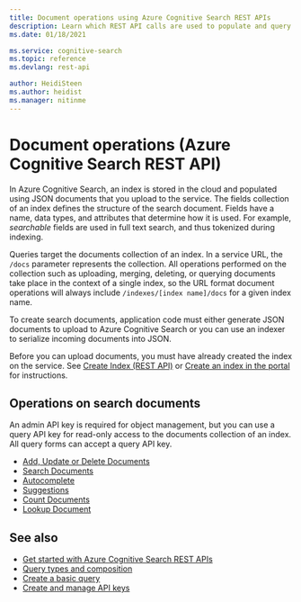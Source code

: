 ```yaml
---
title: Document operations using Azure Cognitive Search REST APIs
description: Learn which REST API calls are used to populate and query an Azure Cognitive Search index.
ms.date: 01/18/2021

ms.service: cognitive-search
ms.topic: reference
ms.devlang: rest-api

author: HeidiSteen
ms.author: heidist
ms.manager: nitinme
---
```

# Document operations (Azure Cognitive Search REST API)

In Azure Cognitive Search, an index is stored in the cloud and populated using JSON documents that you upload to the service. The fields collection of an index defines the structure of the search document. Fields have a name, data types, and attributes that determine how it is used. For example, *searchable* fields are used in full text search, and thus tokenized during indexing.

Queries target the documents collection of an index. In a service URL, the `/docs` parameter represents the collection. All operations performed on the collection such as uploading, merging, deleting, or querying documents take place in the context of a single index, so the URL format document operations will always include `/indexes/[index name]/docs` for a given index name.  

To create search documents, application code must either generate JSON documents to upload to Azure Cognitive Search or you can use an indexer to serialize incoming documents into JSON.   

Before you can upload documents, you must have already created the index on the service. See [Create Index (REST API)](create-index.md) or [Create an index in the portal](https://azure.microsoft.com/documentation/articles/search-create-index-portal/) for instructions.  

## Operations on search documents  

An admin API key is required for object management, but you can use a query API key for read-only access to the documents collection of an index. All query forms can accept a query API key.

+ [Add, Update or Delete Documents](addupdate-or-delete-documents.md)  
+ [Search Documents](search-documents.md)  
+ [Autocomplete](suggestions.md) 
+ [Suggestions](suggestions.md)  
+ [Count Documents](count-documents.md)  
+ [Lookup Document](lookup-document.md)  

## See also  

+ [Get started with Azure Cognitive Search REST APIs](/azure/search/search-get-started-rest)   
+ [Query types and composition](/azure/search/search-query-overview)   
+ [Create a basic query](/azure/search/search-query-create)   
+ [Create and manage API keys](/azure/search/search-security-api-keys)  
